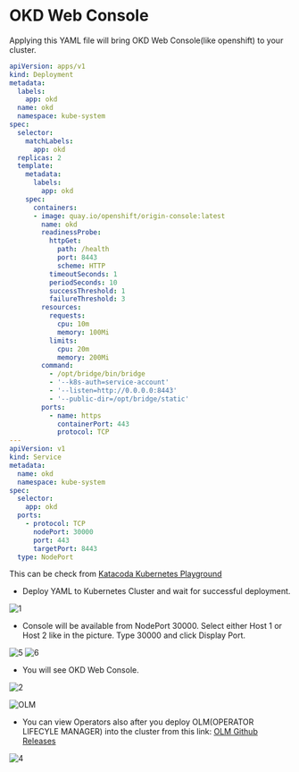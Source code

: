 # OKD Web Console
Applying this YAML file will bring OKD Web Console(like openshift) to your cluster.

```YAML
apiVersion: apps/v1
kind: Deployment
metadata:
  labels:
    app: okd
  name: okd
  namespace: kube-system
spec:
  selector:
    matchLabels:
      app: okd
  replicas: 2
  template:
    metadata:
      labels:
        app: okd
    spec:
      containers:
      - image: quay.io/openshift/origin-console:latest
        name: okd
        readinessProbe:
          httpGet:
            path: /health
            port: 8443
            scheme: HTTP
          timeoutSeconds: 1
          periodSeconds: 10
          successThreshold: 1
          failureThreshold: 3
        resources:
          requests:
            cpu: 10m
            memory: 100Mi
          limits:
            cpu: 20m
            memory: 200Mi
        command:
          - /opt/bridge/bin/bridge
          - '--k8s-auth=service-account'
          - '--listen=http://0.0.0.0:8443'
          - '--public-dir=/opt/bridge/static'
        ports:
          - name: https
            containerPort: 443
            protocol: TCP
---
apiVersion: v1
kind: Service
metadata:
  name: okd
  namespace: kube-system
spec:
  selector:
    app: okd
  ports:
    - protocol: TCP
      nodePort: 30000
      port: 443
      targetPort: 8443
  type: NodePort
```
This can be check from [Katacoda Kubernetes Playground](https://www.katacoda.com/courses/kubernetes/playground)
- Deploy YAML to Kubernetes Cluster and wait for successful deployment.

![1](https://github.com/burhanuguz/okd-web-console/blob/master/pictures/1.png)
- Console will be available from NodePort 30000. Select either Host 1 or Host 2 like in the picture. Type 30000 and click Display Port.

![5](https://github.com/burhanuguz/okd-web-console/blob/master/pictures/5.png)
![6](https://github.com/burhanuguz/okd-web-console/blob/master/pictures/6.png)
- You will see OKD Web Console.

![2](https://github.com/burhanuguz/okd-web-console/blob/master/pictures/2.png)

![OLM](https://github.com/operator-framework/operator-lifecycle-manager/blob/master/logo.svg)

- You can view Operators also after you deploy OLM(OPERATOR LIFECYLE MANAGER) into the cluster from this link: [OLM Github Releases](https://github.com/operator-framework/operator-lifecycle-manager/releases/)

![4](https://github.com/burhanuguz/okd-web-console/blob/master/pictures/4.png)
